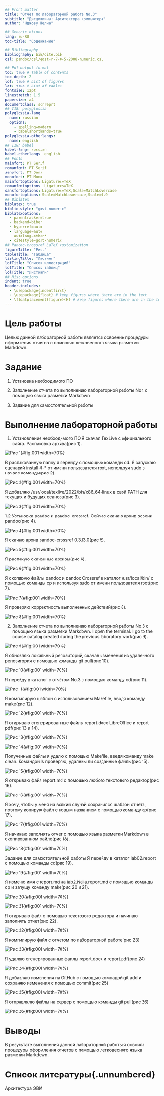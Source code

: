 ```yaml
---
## Front matter
title: "Отчет по лабораторной работе No.3"
subtitle: "Дисциплины: Архитектура компьютера"
author: "Нджову Нелиа"

## Generic otions
lang: ru-RU
toc-title: "Содержание"

## Bibliography
bibliography: bib/cite.bib
csl: pandoc/csl/gost-r-7-0-5-2008-numeric.csl

## Pdf output format
toc: true # Table of contents
toc-depth: 2
lof: true # List of figures
lot: true # List of tables
fontsize: 12pt
linestretch: 1.5
papersize: a4
documentclass: scrreprt
## I18n polyglossia
polyglossia-lang:
  name: russian
  options:
	- spelling=modern
	- babelshorthands=true
polyglossia-otherlangs:
  name: english
## I18n babel
babel-lang: russian
babel-otherlangs: english
## Fonts
mainfont: PT Serif
romanfont: PT Serif
sansfont: PT Sans
monofont: PT Mono
mainfontoptions: Ligatures=TeX
romanfontoptions: Ligatures=TeX
sansfontoptions: Ligatures=TeX,Scale=MatchLowercase
monofontoptions: Scale=MatchLowercase,Scale=0.9
## Biblatex
biblatex: true
biblio-style: "gost-numeric"
biblatexoptions:
  - parentracker=true
  - backend=biber
  - hyperref=auto
  - language=auto
  - autolang=other*
  - citestyle=gost-numeric
## Pandoc-crossref LaTeX customization
figureTitle: "Рис."
tableTitle: "Таблица"
listingTitle: "Листинг"
lofTitle: "Список иллюстраций"
lotTitle: "Список таблиц"
lolTitle: "Листинги"
## Misc options
indent: true
header-includes:
  - \usepackage{indentfirst}
  - \usepackage{float} # keep figures where there are in the text
  - \floatplacement{figure}{H} # keep figures where there are in the text
---
```


# Цель работы

Целью данной лабораторной работы является освоение процедуры оформления отчетов с помощью легковесного языка разметки Markdown.

# Задание

1. Установка необходимого ПО

2. Заполнение отчета по выполнению лабораторной работы No4 с помощью языка разметки Markdown

3. Задание для самостоятельной работы



# Выполнение лабораторной работы

1. Установление необходимого ПО
Я скачал TexLive с официального сайта. Распаковка архива(рис 1).

![Рис 1](image/Untitled1.png){#fig:001 width=70%}

В распакованную папку я перейду с помощью команды cd. Я запускаю сценарий install-tl-* от имени пользователя root, используя sudo в начале команды(рис 2).

![Рис 2](image/Untitled.png){#fig:001 width=70%}

Я добавляю /usr/local/texlive/2022/bin/x86_64-linux в свой PATH для текущих и будущих сеансов(рис 3).

![Рис 3](image/Untitled2.png){#fig:001 width=70%}

1.2 Установка pandoc и pandoc-crossref.
Сейчас скачаю архив версии pandoc(рис 4).

![Рис 4](image/Untitled3.png){#fig:001 width=70%}

Я скачаю архив pandoc-crossref 0.3.13.0(рис 5).

![Рис 5](image/Untitled4.png){#fig:001 width=70%}

Я распакую скачанные архивы(рис 6).

![Рис 6](image/Untitled5.png){#fig:001 width=70%}

Я скопирую файлы pandoc и pandoc Crossref в каталог /usr/local/bin/ с помощью команды cp и используя sudo от имени пользователя root(рис 7).

![Рис 7](image/Untitled6.png){#fig:001 width=70%}

Я проверяю корректность выполненных действий(рис 8).

![Рис 8](image/Untitled7.png){#fig:001 width=70%}

2. Заполнение отчета по выполнению лабораторной работы No.3 с помощью языка разметки Markdown.
I open the terminal. I go to the course catalog created during the previous laboratory work(рис 9).

![Рис 9](image/Untitled8.png){#fig:001 width=70%}

Я обновляю локальный репозиторий, скачав изменения из удаленного репозитория с помощью команды git pull(рис 10).

![Рис 10](image/Untitled9.png){#fig:001 width=70%}

Я перейду в каталог с отчётом No.3 с помощью команду cd(рис 11).

![Рис 11](image/Untitled10.png){#fig:001 width=70%}

Я компилирую шаблон с использованием Makefile, вводя команду make(рис 12).

![Рис 12](image/Untitled11.png){#fig:001 width=70%}

Я открываю сгенерированные файлы report.docx LibreOffice и report pdf(рис 13 и 14).

![Рис 13](image/Untitled12.png){#fig:001 width=70%}

![Рис 14](image/Untitled13.png){#fig:001 width=70%}

Полученные файлы я удалю с помощью Makefile, введя команду make clean. Командой ls проверяю, удалены ли созданные файлы(рис 15).

![Рис 15](image/Untitled14.png){#fig:001 width=70%}

Я открываю файл report.md с помощью любого текстового редактор(рис 16).

![Рис 16](image/Untitled15.png){#fig:001 width=70%}

Я хочу, чтобы у меня на всякий случай сохранился шаблон отчета, поэтому копирую файл с новым названием с помощью команду cp(рис 17).

![Рис 17](image/Untitled16.png){#fig:001 width=70%}

Я начинаю заполнять отчет с помощью языка разметки Markdown в скопированном файле(рис 18).

![Рис 18](image/Untitled17.png){#fig:001 width=70%}

Задание для самостоятельной работы
Я перейду в каталог lab02/report с помощью команды cd(рис 19).

![Рис 19](image/Untitled18.png){#fig:001 width=70%}

Я изменю имя с report.md на lab2.Nelia.report.md с помощью команды cp и запущу команду make(рис 20 и 21).

![Рис 20](image/Untitled19.png){#fig:001 width=70%}

![Рис 21](image/Untitled20.png){#fig:001 width=70%}

Я открываю файл с помощью текстового редактора и начинаю заполнять отчет(рис 22).

![Рис 22](image/Untitled21.png){#fig:001 width=70%}

Я компилирую файл с отчетом по лабораторной работе(рис 23)

![Рис 23](image/Untitled22.png){#fig:001 width=70%}

Я удаляю сгенерированные фаилы report.docx и report.pdf(рис 24)

![Рис 24](image/Untitled23.png){#fig:001 width=70%}

Я добавляю изменения на GitHub с помощью комнадой git add и сохраняю изменения с помощью commit(рис 25)

![Рис 25](image/Untitled24.png){#fig:001 width=70%}

Я отправлялю файлы на сервер с помощью команды git pull(рис 26)

![Рис 26](image/Untitled25.png){#fig:001 width=70%}

# Выводы

В результате выполнения данной лабораторной работы я освоила процедуры оформления отчетов с помощью легковесного языка разметки Markdown.

# Список литературы{.unnumbered}

Архитектура ЭВМ
